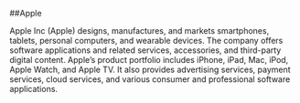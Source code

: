 ##Apple

Apple Inc (Apple) designs, manufactures, and markets smartphones, tablets, personal computers, and wearable devices. The company offers software applications and related services, accessories, and third-party digital content. Apple’s product portfolio includes iPhone, iPad, Mac, iPod, Apple Watch, and Apple TV. It also provides advertising services, payment services, cloud services, and various consumer and professional software applications.
